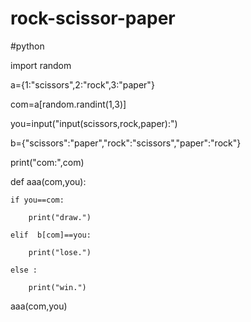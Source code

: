 # rock-scissor-paper
#python


import random

a={1:"scissors",2:"rock",3:"paper"}


com=a[random.randint(1,3)]

you=input("input(scissors,rock,paper):")

b={"scissors":"paper","rock":"scissors","paper":"rock"}

print("com:",com)

def aaa(com,you):

    if you==com:

        print("draw.")

    elif  b[com]==you:

        print("lose.")

    else :

        print("win.")


aaa(com,you)
    
